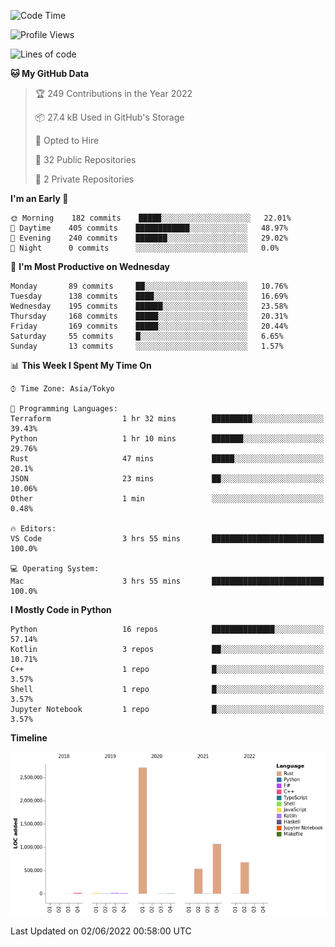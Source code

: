 <!--START_SECTION:waka-->
![Code Time](http://img.shields.io/badge/Code%20Time-0%20secs-blue)

![Profile Views](http://img.shields.io/badge/Profile%20Views-4-blue)

![Lines of code](https://img.shields.io/badge/From%20Hello%20World%20I%27ve%20Written-5%20Million%20lines%20of%20code-blue)

**🐱 My GitHub Data** 

> 🏆 249 Contributions in the Year 2022
 > 
> 📦 27.4 kB Used in GitHub's Storage 
 > 
> 💼 Opted to Hire
 > 
> 📜 32 Public Repositories 
 > 
> 🔑 2 Private Repositories  
 > 
**I'm an Early 🐤** 

```text
🌞 Morning    182 commits    █████░░░░░░░░░░░░░░░░░░░░   22.01% 
🌆 Daytime    405 commits    ████████████░░░░░░░░░░░░░   48.97% 
🌃 Evening    240 commits    ███████░░░░░░░░░░░░░░░░░░   29.02% 
🌙 Night      0 commits      ░░░░░░░░░░░░░░░░░░░░░░░░░   0.0%

```
📅 **I'm Most Productive on Wednesday** 

```text
Monday       89 commits     ██░░░░░░░░░░░░░░░░░░░░░░░   10.76% 
Tuesday      138 commits    ████░░░░░░░░░░░░░░░░░░░░░   16.69% 
Wednesday    195 commits    ██████░░░░░░░░░░░░░░░░░░░   23.58% 
Thursday     168 commits    █████░░░░░░░░░░░░░░░░░░░░   20.31% 
Friday       169 commits    █████░░░░░░░░░░░░░░░░░░░░   20.44% 
Saturday     55 commits     █░░░░░░░░░░░░░░░░░░░░░░░░   6.65% 
Sunday       13 commits     ░░░░░░░░░░░░░░░░░░░░░░░░░   1.57%

```


📊 **This Week I Spent My Time On** 

```text
⌚︎ Time Zone: Asia/Tokyo

💬 Programming Languages: 
Terraform                1 hr 32 mins        █████████░░░░░░░░░░░░░░░░   39.43% 
Python                   1 hr 10 mins        ███████░░░░░░░░░░░░░░░░░░   29.76% 
Rust                     47 mins             █████░░░░░░░░░░░░░░░░░░░░   20.1% 
JSON                     23 mins             ██░░░░░░░░░░░░░░░░░░░░░░░   10.06% 
Other                    1 min               ░░░░░░░░░░░░░░░░░░░░░░░░░   0.48%

🔥 Editors: 
VS Code                  3 hrs 55 mins       █████████████████████████   100.0%

💻 Operating System: 
Mac                      3 hrs 55 mins       █████████████████████████   100.0%

```

**I Mostly Code in Python** 

```text
Python                   16 repos            ██████████████░░░░░░░░░░░   57.14% 
Kotlin                   3 repos             ██░░░░░░░░░░░░░░░░░░░░░░░   10.71% 
C++                      1 repo              █░░░░░░░░░░░░░░░░░░░░░░░░   3.57% 
Shell                    1 repo              █░░░░░░░░░░░░░░░░░░░░░░░░   3.57% 
Jupyter Notebook         1 repo              █░░░░░░░░░░░░░░░░░░░░░░░░   3.57%

```


**Timeline**

![Chart not found](https://raw.githubusercontent.com/kitagawa-hr/kitagawa-hr/main/charts/bar_graph.png) 


 Last Updated on 02/06/2022 00:58:00 UTC
<!--END_SECTION:waka-->
